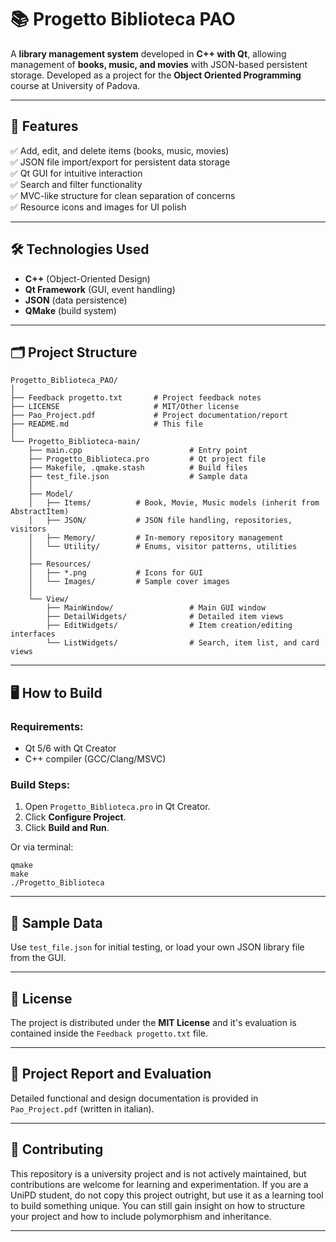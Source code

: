 # 📚 Progetto Biblioteca PAO

A **library management system** developed in **C++ with Qt**, allowing management of **books, music, and movies** with JSON-based persistent storage. Developed as a project for the **Object Oriented Programming** course at University of Padova.

---

## 🚀 Features

✅ Add, edit, and delete items (books, music, movies)  
✅ JSON file import/export for persistent data storage  
✅ Qt GUI for intuitive interaction  
✅ Search and filter functionality  
✅ MVC-like structure for clean separation of concerns  
✅ Resource icons and images for UI polish

---

## 🛠️ Technologies Used

- **C++** (Object-Oriented Design)
- **Qt Framework** (GUI, event handling)
- **JSON** (data persistence)
- **QMake** (build system)

---

## 🗂️ Project Structure

    Progetto_Biblioteca_PAO/
    │
    ├── Feedback progetto.txt       # Project feedback notes
    ├── LICENSE                     # MIT/Other license
    ├── Pao_Project.pdf             # Project documentation/report
    ├── README.md                   # This file
    │
    └── Progetto_Biblioteca-main/
        ├── main.cpp                        # Entry point
        ├── Progetto_Biblioteca.pro         # Qt project file
        ├── Makefile, .qmake.stash          # Build files
        ├── test_file.json                  # Sample data
        │
        ├── Model/
        │   ├── Items/          # Book, Movie, Music models (inherit from AbstractItem)
        │   ├── JSON/           # JSON file handling, repositories, visitors
        │   ├── Memory/         # In-memory repository management
        │   └── Utility/        # Enums, visitor patterns, utilities
        │
        ├── Resources/
        │   ├── *.png           # Icons for GUI
        │   └── Images/         # Sample cover images
        │
        └── View/
            ├── MainWindow/                 # Main GUI window
            ├── DetailWidgets/              # Detailed item views
            ├── EditWidgets/                # Item creation/editing interfaces
            └── ListWidgets/                # Search, item list, and card views

---

## 🖥️ How to Build

### Requirements:
- Qt 5/6 with Qt Creator
- C++ compiler (GCC/Clang/MSVC)

### Build Steps:

1. Open `Progetto_Biblioteca.pro` in Qt Creator.
2. Click **Configure Project**.
3. Click **Build and Run**.

Or via terminal:

    qmake
    make
    ./Progetto_Biblioteca

---

## 📂 Sample Data

Use `test_file.json` for initial testing, or load your own JSON library file from the GUI.

---

## 📝 License

The project is distributed under the **MIT License** and it's evaluation is contained inside the `Feedback progetto.txt` file.

---

## 📄 Project Report and Evaluation

Detailed functional and design documentation is provided in `Pao_Project.pdf` (written in italian).

---

## 🤝 Contributing

This repository is a university project and is not actively maintained, but contributions are welcome for learning and experimentation. If you are a UniPD student, do not copy this project outright, but use it as a learning tool to build something unique. You can still gain insight on how to structure your project and how to include polymorphism and inheritance.

---

